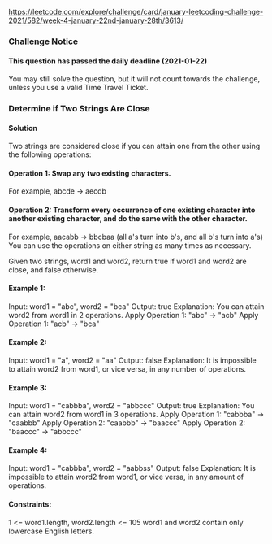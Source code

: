 https://leetcode.com/explore/challenge/card/january-leetcoding-challenge-2021/582/week-4-january-22nd-january-28th/3613/  

### Challenge Notice 
#### This question has passed the daily deadline (2021-01-22)

You may still solve the question, but it will not count towards the challenge, unless you use a valid Time Travel Ticket.

### Determine if Two Strings Are Close 

#### Solution 
Two strings are considered close if you can attain one from the other using the following operations:

#### Operation 1: Swap any two existing characters. 
For example, abcde -> aecdb
#### Operation 2: Transform every occurrence of one existing character into another existing character, and do the same with the other character. 
For example, aacabb -> bbcbaa (all a's turn into b's, and all b's turn into a's)
You can use the operations on either string as many times as necessary.

Given two strings, word1 and word2, return true if word1 and word2 are close, and false otherwise.

 
#### Example 1: 
Input: word1 = "abc", word2 = "bca"
Output: true
Explanation: You can attain word2 from word1 in 2 operations.
Apply Operation 1: "abc" -> "acb"
Apply Operation 1: "acb" -> "bca"


#### Example 2: 
Input: word1 = "a", word2 = "aa"
Output: false
Explanation: It is impossible to attain word2 from word1, or vice versa, in any number of operations.

#### Example 3: 
Input: word1 = "cabbba", word2 = "abbccc"
Output: true
Explanation: You can attain word2 from word1 in 3 operations.
Apply Operation 1: "cabbba" -> "caabbb"
Apply Operation 2: "caabbb" -> "baaccc"
Apply Operation 2: "baaccc" -> "abbccc"

#### Example 4:  
Input: word1 = "cabbba", word2 = "aabbss"
Output: false
Explanation: It is impossible to attain word2 from word1, or vice versa, in any amount of operations.
 

#### Constraints: 
1 <= word1.length, word2.length <= 105
word1 and word2 contain only lowercase English letters.
